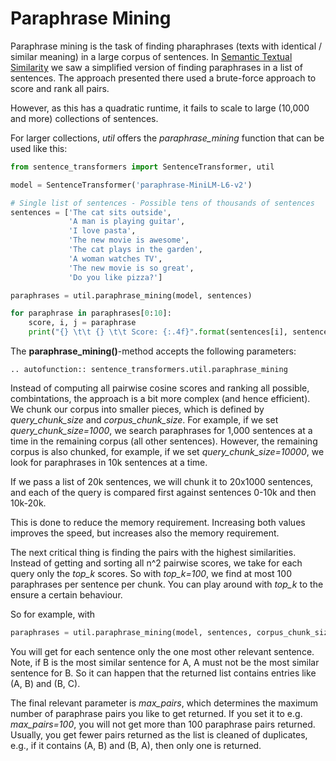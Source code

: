 # Paraphrase Mining

Paraphrase mining is the task of finding pharaphrases (texts with identical / similar meaning) in a large corpus of sentences. In [Semantic Textual Similarity](../../../docs/usage/semantic_textual_similarity.md) we saw a simplified version of finding paraphrases in a list of sentences. The approach presented there used a brute-force approach to score and rank all pairs. 

However, as this has a quadratic runtime, it fails to scale to large (10,000 and more) collections of sentences.

For larger collections, *util* offers the *paraphrase_mining* function that can be used like this:
```python
from sentence_transformers import SentenceTransformer, util

model = SentenceTransformer('paraphrase-MiniLM-L6-v2')

# Single list of sentences - Possible tens of thousands of sentences
sentences = ['The cat sits outside',
             'A man is playing guitar',
             'I love pasta',
             'The new movie is awesome',
             'The cat plays in the garden',
             'A woman watches TV',
             'The new movie is so great',
             'Do you like pizza?']

paraphrases = util.paraphrase_mining(model, sentences)

for paraphrase in paraphrases[0:10]:
    score, i, j = paraphrase
    print("{} \t\t {} \t\t Score: {:.4f}".format(sentences[i], sentences[j], score))
```

The **paraphrase_mining()**-method accepts the following parameters:
```eval_rst
.. autofunction:: sentence_transformers.util.paraphrase_mining
```

Instead of computing all pairwise cosine scores and ranking all possible, combintations, the approach is a bit more complex (and hence efficient). We chunk our corpus into smaller pieces, which is defined by *query_chunk_size* and *corpus_chunk_size*. For example, if we set *query_chunk_size=1000*, we search paraphrases for 1,000 sentences at a time in the remaining corpus (all other sentences). However, the remaining corpus is also chunked, for example, if we set *query_chunk_size=10000*, we look for paraphrases in 10k sentences at a time.

If we pass a list of 20k sentences, we will chunk it to 20x1000 sentences, and each of the query is compared first against sentences 0-10k and then 10k-20k.

This is done to reduce the memory requirement. Increasing both values improves the speed, but increases also the memory requirement.


The next critical thing is finding the pairs with the highest similarities. Instead of getting and sorting all n^2 pairwise scores, we take for each query only the *top_k* scores. So with *top_k=100*, we find at most 100 paraphrases per sentence per chunk. You can play around with *top_k* to the ensure a certain behaviour.

So for example, with
```python
paraphrases = util.paraphrase_mining(model, sentences, corpus_chunk_size=len(sentences), top_k=1)
```

You will get for each sentence only the one most other relevant sentence. Note, if B is the most similar sentence for A, A must not be the most similar sentence for B. So it can happen that the returned list contains entries like (A, B) and (B, C).

The final relevant parameter is *max_pairs*, which determines the maximum number of paraphrase pairs you like to get returned. If you set it to e.g. *max_pairs=100*, you will not get more than 100 paraphrase pairs returned. Usually, you get fewer pairs returned as the list is cleaned of duplicates, e.g., if it contains (A, B) and (B, A), then only one is returned.
 

